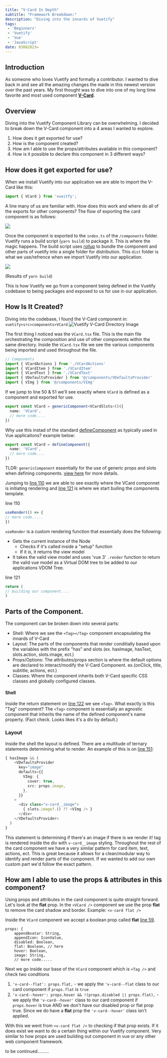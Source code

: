 ```yaml
---
title: "V-Card In Depth"
subtitle: "Framework Breakdown:"
description: "Diving into the innards of Vuetify"
tags: 
 - 'Beginners'
 - 'Vuetify'
 - 'Vue'
 - 'JavaScript'
date: 03082023=
---
```


## Introduction

As someone who loves Vuetify and formally a contributor. I wanted to dive back in and see all the amazing changes the made in this newest version over the past years. My first thought was to dive into one of my long time favorite and most used component **[V-Card](https://github.com/vuetifyjs/vuetify/blob/next/packages/vuetify/src/components/VCard/VCard.tsx)**.

## Overview

Diving into the Vuetify Component Library can be overwhelming. I decided to break down the V-Card component into a 4 areas I wanted to explore.

1. How does it get exported for use?
2. How is the component created?
3. How am I able to use the props/attributes available in this component?
4. How is it possible to declare this component in 3 different ways?


## How does it get exported for use?

When we install Vuetify into our application we are able to import the V-Card like this:

```ts
import { VCard } from 'vueitfy';
```

A line many of us are familiar with. How does this work and where do all of the exports for other components? The flow of exporting the card component is as follows:

<img src="https://imagedelivery.net/nGYhisqu4x6SCDrz5V8Qxg/ae7eebc1-8f0c-4a60-333e-7e90d8555d00/public" />

Once the component is exported to the `index.ts` of the `/components` folder. Vuetify runs a build script (`yarn build`) to package it. This is where the magic happens. The build script uses [rollup](https://rollupjs.org/guide/en/) to bundle the component and other parts of vuetify into a single folder for distribution. This `dist` folder is what we use/refrence when we import Vuetify into our application.

<img src="https://imagedelivery.net/nGYhisqu4x6SCDrz5V8Qxg/a10baf86-0213-40a7-41f8-bb6f643b2f00/public" />

(Results of `yarn build`)

This is how Vuetify we go from a component being defined in the Vuetify codebase to being packages and exposed to us for use in our application.

## How Is It Created?

Diving into the codebase, I found the V-Card component in: `vuetify>src>components>VCard`
![Vuetify V-Card Directory Image](https://imagedelivery.net/nGYhisqu4x6SCDrz5V8Qxg/66f9c179-62d7-4ab0-c64e-5a46fb0d8500/public)

The first thing I noticed was the `VCard.tsx` file. This is the main file orchestrating the composition and use of other components within the same directory. Inside the `VCard.tsx` file we see the various components being imported and used throughout the file.

```ts
// Components
import { VCardActions } from './VCardActions'
import { VCardItem } from './VCardItem'
import { VCardText } from './VCardText'
import { VDefaultsProvider } from '@/components/VDefaultsProvider'
import { VImg } from '@/components/VImg'

```

If we jump to line 50 & 51 we'll see exactly where `VCard` is defined as a component and exported for use.

```ts
export const VCard = genericComponent<VCardSlots>()({
  name: 'VCard',
  // more code....
})
```

Why use this instad of the standard [defineComponent](https://vuejs.org/api/general.html#definecomponent) as typically used in Vue applicaitons?
example below:

```ts
export const VCard = defineComponent({
  name: 'VCard',
  // more code....
})
```

TLDR: `genericComponent` essentially for the use of generic props and slots when defining components.
[view here](https://github.com/vuetifyjs/vuetify/blob/f00e0017f0779faba82e739178a92078fd986967/packages/vuetify/src/util/defineComponent.tsx#L180) for more details.

Jumping to [line 110](https://github.com/vuetifyjs/vuetify/blob/f00e0017f0779faba82e739178a92078fd986967/packages/vuetify/src/components/VCard/VCard.tsx#L110) we are able to see exactly where the VCard componnet is initiating rendering and [line 121](https://github.com/vuetifyjs/vuetify/blob/f00e0017f0779faba82e739178a92078fd986967/packages/vuetify/src/components/VCard/VCard.tsx#L121) is where we start builing the components template.

line 110
```ts
useRender(() => {
// more code.....
})
```

`useRender` is a custom rendering function that essentially does the following:
- Gets the current instance of the Node 
	- Checks if it's called inside a "setup" function
	- If it is, it returns the view model
- It takes the valid view model and uses 'vue 3' `.render`  function to return the valid vue model as a Virtual DOM tree to be added to our applications VDOM Tree.

line 121
```ts
return (
// building our component....
)
```

## Parts of the Component.

The component can be broken down into several parts:
 - Shell: Where we see the `<Tag></Tag>` component encapsulating the innards of V-Card
 - Layout: The parts of the components that render conditially based upon the variables with the prefix "has" and slots (ex. hasImage, hasText, slots.action, slots.image, ect.)
 - Props/Options: The attributes/props section is where the default options are declared to interact/modify the V-Card Component. ex.(onClick, title, subtitle, actions, ect.)
 - Classes: Where the component inherits both V-Card specific CSS classes and globally configured classes.

 #### Shell

 Inside the return statement on [line 122](https://github.com/vuetifyjs/vuetify/blob/f00e0017f0779faba82e739178a92078fd986967/packages/vuetify/src/components/VCard/VCard.tsx#L122) we see `<Tag>`. What exactly is this "Tag" component? The `<Tag>` component is essentially an agnostic component that inherits the name of the defined component's name property.
 (Fact check. Looks likes it's a div by default.)
 
### Layout

Inside the shell the layout is defined. There are a multitude of ternary statements determining what to render. An example of this is on [line 151](https://github.com/vuetifyjs/vuetify/blob/f00e0017f0779faba82e739178a92078fd986967/packages/vuetify/src/components/VCard/VCard.tsx#L1513):

```ts
{ hasImage && (
    <VDefaultsProvider
      key="image"
      defaults={{
        VImg: {
          cover: true,
          src: props.image,
        },
      }}
    >
      <div class="v-card__image">
        { slots.image?.() ?? <VImg /> }
      </div>
    </VDefaultsProvider>
  ) 
}
```

This statement is determining if there's an image if there is we render it! tag is rendered inside the div with `v-card__image` styling. Throughout the rest of the card component we have a very similar pattern for card item, text, actions, ect. This is great because it allows for a clean/modular way to identify and render parts of the component. If we wanted to add our own custom part we'd follow the exact pattern.

## How am I able to use the props & attributes in this component?

Using props and attributes in the card component is quite straight forward. Let's look at the **flat** prop. In the `<VCard />` component we use the prop **flat** to remove the card shadow and border.
Example:
`<v-card flat />`

Inside the `VCard` component we accept a boolean prop called **flat** [line 59](https://github.com/vuetifyjs/vuetify/blob/f00e0017f0779faba82e739178a92078fd986967/packages/vuetify/src/components/VCard/VCard.tsx#L59).

```tsx
props: {
    appendAvatar: String,
    appendIcon: IconValue,
    disabled: Boolean,
    flat: Boolean, // here
    hover: Boolean,
    image: String,
    // more code.....
```

Next we go inside our base of the `VCard` component which is `<Tag />` and check two conditions
1. `'v-card--flat': props.flat,` - we apply the `'v-card--flat` class to our card component if `props.flat` is `true`
2. `'v-card--hover': props.hover && !(props.disabled || props.flat),` - we apply the `'v-card--hover'` class to our card component if `props.hover` is true AND we don't have our disabled prop or flat prop true. Since we do have a **flat** prop the `'v-card--hover'` class isn't applied.

With this we went from `<v-card flat />` to checking if that prop exists. If it does exist we want to do a certain thing within our Vuetify component. Very similar to how props are used building out component in vue or any other web component framework.


to be continued.........
